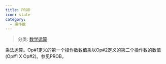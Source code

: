 ```yaml
---
title: PROD
icon: state
category:
  - 操作数
---
```


> 分类: [数学运算](/hb/operands/136/899/  "Zemax 操作数 数学运算")

乘法运算。Op#1定义的第一个操作数数值乘以Op#2定义的第二个操作数的数值(Op#1 X Op#2)。参见PROB。
